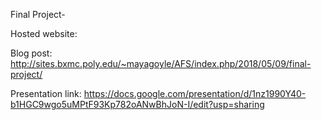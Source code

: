 Final Project-

Hosted website: 

Blog post: http://sites.bxmc.poly.edu/~mayagoyle/AFS/index.php/2018/05/09/final-project/

Presentation link: https://docs.google.com/presentation/d/1nz1990Y40-b1HGC9wgo5uMPtF93Kp782oANwBhJoN-I/edit?usp=sharing

